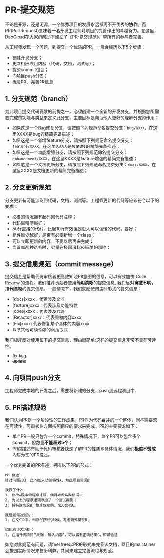 # PR-提交规范

不论是开源，还是闭源，一个优秀项目的发展永远都离不开优秀的**协作**。而PR(Pull Request)意味着一名开发工程师对项目的完善作出的卓越努力。在这里，DaoCloud在大家的帮助下建立了《PR-提交规范》，望所有的参与者完善。

从工程师发现一个问题，到提交一个优质的PR，一般会经历以下5个步骤：

* 创建开发分支；
* 更新相应项目内容（代码，文档，测试等）；
* 提交commit信息；
* 向项目push分支；
* 发起PR，完善PR信息

## 1. 分支规范（branch）

为此项目提交代码贡献的前提之一，必须创建一个全新的开发分支，并根据您所需要完成的功能与类型来定义此分支，主要目标是帮助他人更好的理解分支的作用：

* 如果这是一个Bug修复分支，请按照下列规范命名提交分支：`bug/XXXX`，在这里XXXX是bug的精简完备描述；
* 如果这是一个新增feature分支，请按照下列规范命名提交分支：`feature/XXXX`，在这里XXXX是feature的精简完备描述；
* 如果这是一个功能增强分支，请按照下列规范命名提交分支：`enhancement/XXXX`，在这里XXXX是feature增强的精简完备描述；
* 如果这是一个文档更新分支，请按照下列规范命名提交分支：`docs/XXXX`，在这里XXXX是文档更新的精简完备描述；

## 2. 分支更新规范

分支更新有可能涉及到代码，文档，测试等。工程师更新的代码等应该符合以下的要求：

* 必要的情况拥有起码的代码注释；
* 代码越精简越好；
* 50行直接的代码，比起10行有效但是没人可以读懂的代码，要好；
* 组件越少越好，是否有必要新增一个class；
* 可以立即更新的内容，不要以后再来完成；
* 当面临两种选择时，尽量选择回滚比较简单的那种； 

## 3. 提交信息规范（commit message）

提交信息是帮助代码审核者更高效知晓PR意图的信息，可以有效加快 Code Review 的流程。我们推荐贡献者使用**简明清晰**的提交信息, 我们反对**寓意不明，指代含糊**的提交信息。一般情况下，我们鼓励使用这种形式的提交信息：

* [docs]xxxx：代表涉及文档
* [feature]xxxx：代表涉及功能特性
* [code]xxxx：代表涉及代码
* [Refactor]xxxx：代表重构内容xxxx
* [Fix]xxxx: 代表修复某个具体的内容xxxx
* 以及其他可读性强的表达方式

我们极度反对使用如下的提交信息，理由很简单:这样的提交信息非常不具有可读性。

* ~~fix bug~~
* ~~update~~

## 4. 向项目push分支

工程师完成本地的开发之后，需要将新建的分支，push到远程项目中。

## 5. PR描述规范

我们认为PR是一个阶段性的工作成果，PR作为代码合并的一个整体，同样需要您在可读性，可审核性方面按照相应的要求来完成。PR的主要要求如下：

* 单个PR一般只包含一个commit，特殊情况下，单个PR可以包含多个commit，但数量**不能超过5个**；
* PR的描述有助于代码审核者快速了解PR的性质与具体情况，我们**极度不赞成**内容为空的PR描述。

一个优秀完备的PR描述，拥有以下PR的形式：

```
PR 描述:
针对问题233，此PR加入功能特性A，为此项目实现B

我做了什么：
1. 修改A程序的程序逻辑，使得考虑特殊情况B；
2. 为以上的程序逻辑添加了一个测试案例；
3. 将特殊情况B，整理成案例，加入文档C。

我是如何做到的：
1. 在文件D中，判断E逻辑的时候，考虑特殊情况B；

如何验证这功能：
1. 在运行该项目的时候，输入内容F，可以得到正确结果G，即可验证

```

如您对此规范有问题，请feel free以PR的形式来完善该文档，项目的maintainer会按照实际情况来权衡利弊，共同来建立完善流程与规范。
